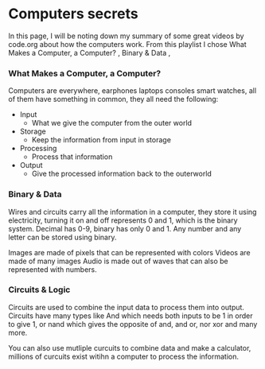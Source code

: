 # Computers secrets

In this page, I will be noting down my summary of some great videos by code.org about how the computers work. From this playlist I chose What Makes a Computer, a Computer? , Binary & Data
, 



### What Makes a Computer, a Computer?

Computers are everywhere, earphones laptops consoles smart watches, all of them have something in common, they all need the following:

- Input
    - What we give the computer from the outer world
- Storage
    - Keep the information from input in storage
- Processing
    - Process that information
- Output
    - Give the processed information back to the outerworld


### Binary & Data

Wires and circuits carry all the information in a computer, they store it using electricity, turning it on and off represents 0 and 1, which is the binary system. Decimal has 0-9, binary has only 0 and 1. Any number and any letter can be stored using binary. 

Images are made of pixels that can be represented with colors
Videos are made of many images
Audio is made out of waves that can also be represented with numbers.

### Circuits & Logic

Circuits are used to combine the input data to process them into output. Circuits have many types like And which needs both inputs to be 1 in order to give 1, or nand which gives the opposite of and, and or, nor xor and many more.

You can also use mutliple curcuits to combine data and make a calculator, millions of curcuits exist witihn a computer to process the information.